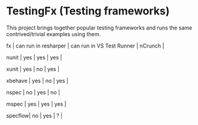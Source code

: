 TestingFx (Testing frameworks)
=============================

This project brings together popular testing frameworks and runs the same contrived/trivial examples using them.

fx		| can run in resharper	| can run in VS Test Runner	| nCrunch	|

nunit	| yes					| yes						| yes		|

xunit	| yes					| no						| yes		|

xbehave	| yes					| no						| yes		|

nspec	| no					| yes						| no		|

mspec	| yes					| yes						| yes		|

specflow| no					| yes						| ?			|